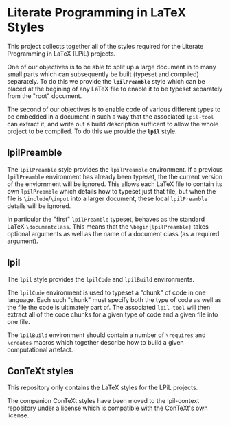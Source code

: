 # Literate Programming in LaTeX Styles

This project collects together all of the styles required for the Literate
Programming in LaTeX (LPiL) projects.

One of our objectives is to be able to split up a large document in to many
small parts which can subsequently be built (typeset and compiled) separately.
To do this we provide the **`lpilPreamble`** style which can be placed at the
begining of any LaTeX file to enable it to be typeset separately from the "root"
document.

The second of our objectives is to enable code of various different types to be
embedded in a document in such a way that the associated `lpil-tool` can extract
it, and write out a build description sufficent to allow the whole project to be
compiled. To do this we provide the **`lpil`** style.

## lpilPreamble

The `lpilPreamble` style provides the `lpilPreamble` environment. If a previous
`lpilPreamble` environment has already been typeset, the the current version of
the enviornment will be ignored. This allows each LaTeX file to contain its own
`lpilPreamble` which details how to typeset just that file, but when the file is
`\include`/`\input` into a larger document, these local `lpilPreamble` details
will be ignored.

In particular the "first" `lpilPreamble` typeset, behaves as the standard LaTeX
`\documentclass`. This means that the `\begin{lpilPreamble}` takes optional
arguments as well as the name of a document class (as a required argument).

## lpil

The `lpil` style provides the `lpilCode` and `lpilBuild` environments.

The `lpilCode` environment is used to typeset a "chunk" of code in one language.
Each such "chunk" must specify both the type of code as well as the file the
code is ultimately part of. The associated `lpil-tool` will then extract all of
the code chunks for a given type of code and a given file into one file.

The `lpilBuild` environment should contain a number of `\requires` and
`\creates` macros which together describe how to build a given computational
artefact.

## ConTeXt styles

This repository only contains the LaTeX styles for the LPiL projects.

The companion ConTeXt styles have been moved to the lpil-context
repository under a license which is compatible with the ConTeXt's own
license.